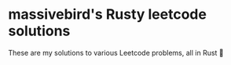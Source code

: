 # massivebird's Rusty leetcode solutions

These are my solutions to various Leetcode problems, all in Rust 🦀
